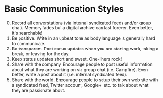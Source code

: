 # Basic Communication Styles

0. Record all converstations (via internal syndicated feeds and/or group chat). Memory fades but a digital archive
   can last forever. Even better, it's searchable!
0. Be positive. Write in an upbeat tone as body language is generally hard to communicate.
0. Be transparent. Post status updates when you are starting work, taking a break, or leaving for the day.
0. Keep status updates short and sweet. One-liners rock!
0. Share with the company. Encourage people to post useful information about what they are working on via
   group chat (i.e. Campfire). Even better, write a post about it (i.e. internal syndicated feed).
0. Share with the world. Encourage people to setup their own web site with a syndicated feed, Twitter account, Google+,
   etc. to talk about what they are passionate about.
